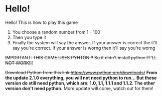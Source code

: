 # Hello!

Hello! This is how to play this game

1. You choose a random number from 1 - 100
2. Then you type it
3. Finally the system will say the answer. If your answer is correct the it'll say you're correct. If your answer is worng then it'll say you're worng

~~IMPORTANT: THIS GAME USES PYHTON!!! So if didn't install python IT'LL NOT WORK!!!~~

~~Download Python from this link:https://www.python.org/downloads/~~
**From the update 2.1.0 everything, you will not need python to run... But these version do still need python, which are: 1.0, 1.1, 1.1.1 and 1.1.2. The other version don't need python.** More update will come, watch out for them!
